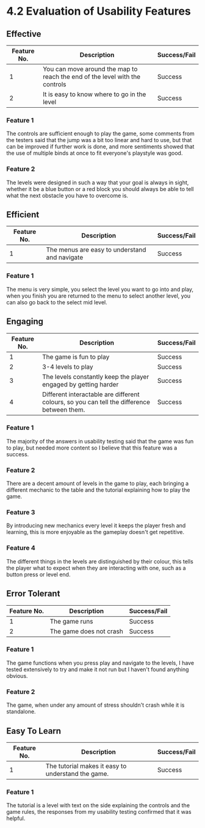 # 4.2 Evaluation of Usability Features

## Effective

| Feature No. | Description                                                                 | Success/Fail |
| ----------- | --------------------------------------------------------------------------- | ------------ |
| 1           | You can move around the map to reach the end of the level with the controls | Success      |
| 2           | It is easy to know where to go in the level                                 | Success      |

### Feature 1

The controls are sufficient enough to play the game, some comments from the testers said that the jump was a bit too linear and hard to use, but that can be improved if further work is done, and more sentiments showed that the use of multiple binds at once to fit everyone's playstyle was good.

### Feature 2

The levels were designed in such a way that your goal is always in sight, whether it be a blue button or a red block you should always be able to tell what the next obstacle you have to overcome is.

## Efficient

| Feature No. | Description                                   | Success/Fail |
| ----------- | --------------------------------------------- | ------------ |
| 1           | The menus are easy to understand and navigate | Success      |

### Feature 1

The menu is very simple, you select the level you want to go into and play, when you finish you are returned to the menu to select another level, you can also go back to the select mid level.

## Engaging

| Feature No. | Description                                                                                | Success/Fail |
| ----------- | ------------------------------------------------------------------------------------------ | ------------ |
| 1           | The game is fun to play                                                                    | Success      |
| 2           | 3-4 levels to play                                                                         | Success      |
| 3           | The levels constantly keep the player engaged by getting harder                            | Success      |
| 4           | Different interactable are different colours, so you can tell the difference between them. | Success      |

### Feature 1

The majority of the answers in usability testing said that the game was fun to play, but needed more content so I believe that this feature was a success.

### Feature 2

There are a decent amount of levels in the game to play, each bringing a different mechanic to the table and the tutorial explaining how to play the game.

### Feature 3

By introducing new mechanics every level it keeps the player fresh and learning, this is more enjoyable as the gameplay doesn't get repetitive.

### Feature 4

The different things in the levels are distinguished by their colour, this tells the player what to expect when they are interacting with one, such as a button press or level end.

## Error Tolerant

| Feature No. | Description             | Success/Fail |
| ----------- | ----------------------- | ------------ |
| 1           | The game runs           | Success      |
| 2           | The game does not crash | Success      |

### Feature 1

The game functions when you press play and navigate to the levels, I have tested extensively to try and make it not run but I haven't found anything obvious.

### Feature 2

The game, when under any amount of stress shouldn't crash while it is standalone.

## Easy To Learn

| Feature No. | Description                                        | Success/Fail |
| ----------- | -------------------------------------------------- | ------------ |
| 1           | The tutorial makes it easy to understand the game. | Success      |

### Feature 1

The tutorial is a level with text on the side explaining the controls and the game rules, the responses from my usability testing confirmed that it was helpful.
